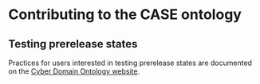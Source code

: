 # Contributing to the CASE ontology


## Testing prerelease states

Practices for users interested in testing prerelease states are documented on the [Cyber Domain Ontology website](https://cyberdomainontologies/ontology/development/#testing-prereleases).
